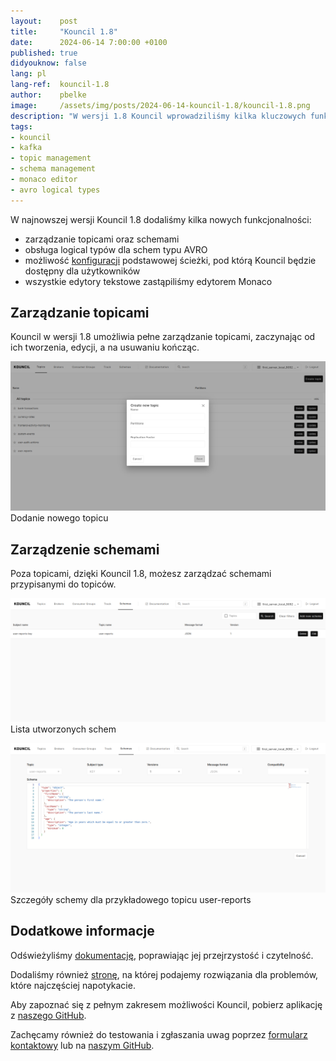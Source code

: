 ```yaml
---
layout:    post
title:     "Kouncil 1.8"
date:      2024-06-14 7:00:00 +0100
published: true
didyouknow: false
lang: pl
lang-ref:  kouncil-1.8
author:    pbelke
image:     /assets/img/posts/2024-06-14-kouncil-1.8/kouncil-1.8.png
description: "W wersji 1.8 Kouncil wprowadziliśmy kilka kluczowych funkcjonalności, jak zarządzanie topicami i schemami. Rozbudowana została również obsługa schem typu AVRO."
tags:
- kouncil
- kafka
- topic management
- schema management
- monaco editor
- avro logical types
---
```


W najnowszej wersji Kouncil 1.8 dodaliśmy kilka nowych funkcjonalności:
* zarządzanie topicami oraz schemami
* obsługa logical typów dla schem typu AVRO
* możliwość [konfiguracji](https://docs.kouncil.io/getting-started/configuration/custom_context_path) podstawowej ścieżki, pod którą Kouncil będzie dostępny dla użytkowników
* wszystkie edytory tekstowe zastąpiliśmy edytorem Monaco
  
## Zarządzanie topicami
Kouncil w wersji 1.8 umożliwia pełne zarządzanie topicami, zaczynając od ich tworzenia, edycji, a na usuwaniu kończąc.

![Dodanie nowego topicu](/assets/img/posts/2024-06-14-kouncil-1.8/kouncil-1.8-1.png)
<span class="img-legend">Dodanie nowego topicu</span>

## Zarządzenie schemami
Poza topicami, dzięki Kouncil 1.8, możesz zarządzać schemami przypisanymi do topiców.

![Lista utworzonych schem](/assets/img/posts/2024-06-14-kouncil-1.8/kouncil-1.8-2.png)
<span class="img-legend">Lista utworzonych schem</span>

![Szczegóły schemy dla przykładowego topicu user-reports](/assets/img/posts/2024-06-14-kouncil-1.8/kouncil-1.8-3.png)
<span class="img-legend">Szczegóły schemy dla przykładowego topicu user-reports</span>

## Dodatkowe informacje
Odświeżyliśmy [dokumentację](https://docs.kouncil.io/), poprawiając jej przejrzystość i czytelność.

Dodaliśmy również [stronę](https://docs.kouncil.io/getting-started/faq), na której podajemy rozwiązania dla problemów, które najczęściej napotykacie.

Aby zapoznać się z pełnym zakresem możliwości Kouncil, pobierz aplikację z [naszego GitHub](https://github.com/consdata/kouncil).

Zachęcamy również do testowania i zgłaszania uwag poprzez [formularz kontaktowy](https://kouncil.io/contact-us/) lub na [naszym GitHub](https://github.com/consdata/kouncil).

